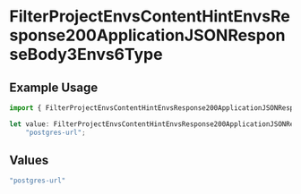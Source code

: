 # FilterProjectEnvsContentHintEnvsResponse200ApplicationJSONResponseBody3Envs6Type

## Example Usage

```typescript
import { FilterProjectEnvsContentHintEnvsResponse200ApplicationJSONResponseBody3Envs6Type } from "@simplesagar/vercel/models/filterprojectenvsop.js";

let value: FilterProjectEnvsContentHintEnvsResponse200ApplicationJSONResponseBody3Envs6Type =
    "postgres-url";
```

## Values

```typescript
"postgres-url"
```